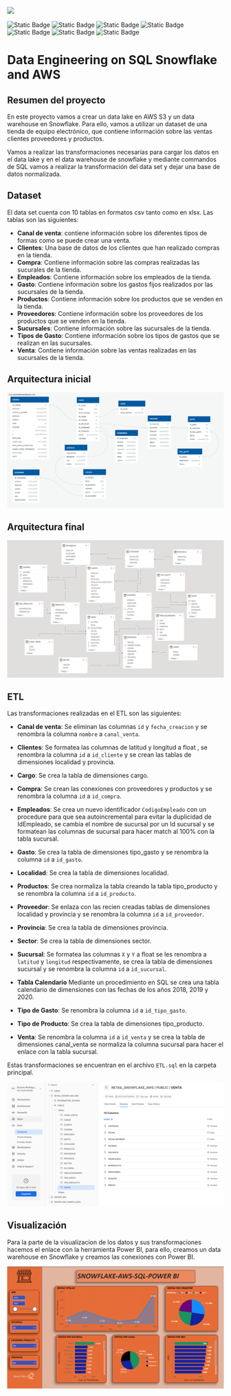 ![](https://imageio.forbes.com/specials-images/imageserve/61de7798bbf30165eca665bc/0x0.jpg?format=jpg&width=1200)

![Static Badge](https://img.shields.io/badge/Snowflake-gray?style=flat&logo=snowflake)
![Static Badge](https://img.shields.io/badge/AWS--S3-orange?style=flat&logo=redshift)
![Static Badge](https://img.shields.io/badge/PowerBI-gray?style=flat&logo=powerbi)
![Static Badge](https://img.shields.io/badge/SQL-gray?style=flat&logo=SQL)
![Static Badge](https://img.shields.io/badge/Python-green?style=flat&logo=python)
![Static Badge](https://img.shields.io/badge/-Pandas-black?style=flat&logo=pandas)
![Static Badge](https://img.shields.io/badge/Json-gray?style=flat&logo=Json)


# Data Engineering on SQL Snowflake and AWS

## Resumen del proyecto

En este proyecto vamos a crear un data lake en AWS S3 y un data warehouse en Snowflake. Para ello, vamos a utilizar un dataset de una tienda de equipo electrónico, que contiene información sobre las ventas clientes proveedores y productos.

Vamos a realizar las transformaciones necesarias para cargar los datos en el data lake y en el data warehouse de snowflake y mediante commandos de SQL vamos a realizar la transformación del data set y dejar una base de datos normalizada.


## Dataset
El data set cuenta con 10 tablas en formatos csv tanto como en xlsx. Las tablas son las siguientes:

- **Canal de venta**: contiene información sobre los diferentes tipos de formas como se puede crear una venta.
- **Clientes**: Una base de datos de los clientes que han realizado compras en la tienda.
- **Compra**: Contiene información sobre las compras realizadas las sucurales de la tienda.
- **Empleados**: Contiene información sobre los empleados de la tienda.
- **Gasto**: Contiene información sobre los gastos fijos realizados por las sucursales de la tienda.
- **Productos**: Contiene información sobre los productos que se venden en la tienda.
- **Proveedores**: Contiene información sobre los proveedores de los productos que se venden en la tienda.
- **Sucursales**: Contiene información sobre las sucursales de la tienda.
- **Tipos de Gasto**: Contiene información sobre los tipos de gastos que se realizan en las sucursales.
- **Venta**: Contiene información sobre las ventas realizadas en las sucursales de la tienda.

## Arquitectura inicial

![Arquitectura inicial](./src/QuickDBD-Free%20Diagram.png)

## Arquitectura final

![Arquitectura final](./src/image.png)

## ETL

Las transformaciones realizadas en el ETL son las siguientes:

- **Canal de venta**: Se eliminan las columnas `id` y `fecha_creacion` y se renombra la columna `nombre` a `canal_venta`.
  
- **Clientes**: Se formatea las columnas de latitud y longitud a float , se renombra la columna `id` a `id_cliente` y se crean las tablas de dimensiones localidad y provincia.
  
- **Cargo**: Se crea la tabla de dimensiones cargo.
  
- **Compra**: Se crean las conexiones con proveedores y productos y se renombra la columna `id` a `id_compra`.
  
- **Empleados**: Se crea un nuevo identificador `CodigoEmpleado` con un procedure para que sea autoincremental para evitar la duplicidad de IdEmpleado, se cambia el nombre de sucursal por un Id sucursal y se formatean las columnas de sucursal para hacer match al 100% con la tabla sucursal.

- **Gasto**: Se crea la tabla de dimensiones tipo_gasto y se renombra la columna `id` a `id_gasto`.

- **Localidad**: Se crea la tabla de dimensiones localidad.

- **Productos**: Se crea normaliza la tabla creando la tabla tipo_producto y se renombra la columna `id` a `id_producto`.

- **Proveedor**: Se enlaza con las recien creadas tablas de dimensiones localidad y provincia y se renombra la columna `id` a `id_proveedor`.

- **Provincia**: Se crea la tabla de dimensiones provincia.

- **Sector**: Se crea la tabla de dimensiones sector.

- **Sucursal**: Se formatea las columnas `X` y `Y` a float se les renombra a `latitud` y `longitud` respectivamente, se crea la tabla de dimensiones sucursal y se renombra la columna `id` a `id_sucursal`.

- **Tabla Calendario** Mediante un procedimiento en SQL se crea una tabla calendario de dimensiones con las fechas de los años 2018, 2019 y 2020.

- **Tipo de Gasto**: Se renombra la columna `id` a `id_tipo_gasto`.

- **Tipo de Producto**: Se crea la tabla de dimensiones tipo_producto.

- **Venta**: Se renombra la columna `id` a `id_venta` y se crea la tabla de dimensiones canal_venta se normaliza la columna sucursal para hacer el enlace con la tabla sucursal.

Estas transformaciones se encuentran en el archivo `ETL.sql` en la carpeta principal.

![SnowflakeDB](src\sfdb.png)

## Visualización

Para la parte de la visualizacion de los datos y sus transformaciones hacemos el enlace con la herramienta Power BI, para ello, creamos un data warehouse en Snowflake y creamos las conexiones con Power BI.

![PowerBi](.scr/../src/powerbi.png)

